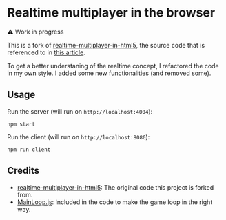 Realtime multiplayer in the browser
=============================

:warning: Work in progress

This is a fork of [realtime-multiplayer-in-html5](https://github.com/underscorediscovery/realtime-multiplayer-in-html5), the source code
that is referenced to in [this article](http://buildnewgames.com/real-time-multiplayer/).

To get a better understaning of the realtime concept, I refactored the code in my own style.
I added some new functionalities (and removed some).

## Usage

Run the server (will run on `http://localhost:4004`): 

```
npm start
```

Run the client (will run on `http://localhost:8080`):

```
npm run client
```

## Credits

* [realtime-multiplayer-in-html5](https://github.com/underscorediscovery/realtime-multiplayer-in-html5): The original code this project is forked from.
* [MainLoop.js](https://github.com/IceCreamYou/MainLoop.js): Included in the code to make the game loop in the right way.
